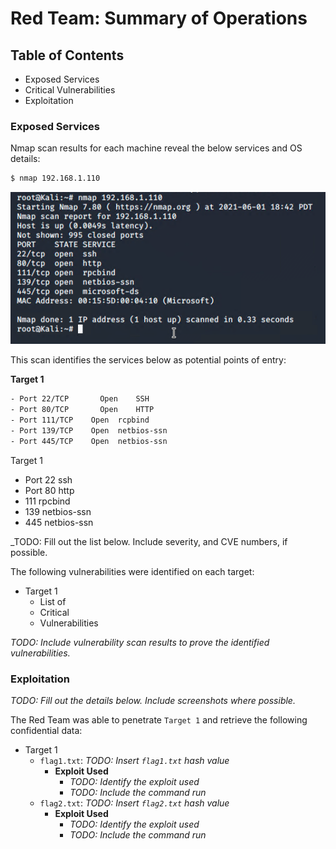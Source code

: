 # Red Team: Summary of Operations

## Table of Contents
- Exposed Services
- Critical Vulnerabilities
- Exploitation

### Exposed Services

Nmap scan results for each machine reveal the below services and OS details:

```bash
$ nmap 192.168.1.110
```
![](https://github.com/jamesdewhirst/FinalProject/blob/main/Images/1-nmap.png)

This scan identifies the services below as potential points of entry:

**Target 1**
```bash
- Port 22/TCP 	    Open 	SSH
- Port 80/TCP 	    Open 	HTTP
- Port 111/TCP 	  Open 	rcpbind
- Port 139/TCP 	  Open 	netbios-ssn
- Port 445/TCP 	  Open 	netbios-ssn
```

Target 1
- Port 22 ssh
- Port 80 http
- 111 rpcbind
- 139 netbios-ssn
- 445 netbios-ssn


_TODO: Fill out the list below. Include severity, and CVE numbers, if possible.

The following vulnerabilities were identified on each target:
- Target 1
  - List of
  - Critical
  - Vulnerabilities

_TODO: Include vulnerability scan results to prove the identified vulnerabilities._

### Exploitation
_TODO: Fill out the details below. Include screenshots where possible._

The Red Team was able to penetrate `Target 1` and retrieve the following confidential data:
- Target 1
  - `flag1.txt`: _TODO: Insert `flag1.txt` hash value_
    - **Exploit Used**
      - _TODO: Identify the exploit used_
      - _TODO: Include the command run_
  - `flag2.txt`: _TODO: Insert `flag2.txt` hash value_
    - **Exploit Used**
      - _TODO: Identify the exploit used_
      - _TODO: Include the command run_
